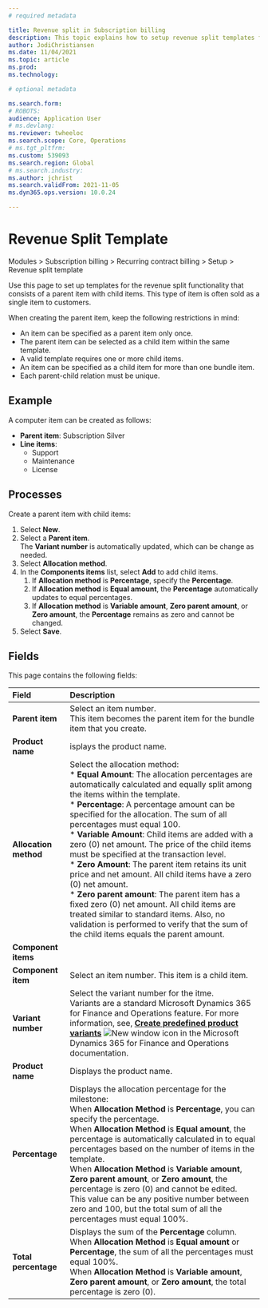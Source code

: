 ```yaml
---
# required metadata

title: Revenue split in Subscription billing
description: This topic explains how to setup revenue split templates for items that are sold as bundles. The bundle contains a parent item and a child item sold together as one item to customers. 
author: JodiChristiansen
ms.date: 11/04/2021
ms.topic: article
ms.prod: 
ms.technology: 

# optional metadata

ms.search.form:  
# ROBOTS: 
audience: Application User
# ms.devlang: 
ms.reviewer: twheeloc
ms.search.scope: Core, Operations
# ms.tgt_pltfrm: 
ms.custom: 539093
ms.search.region: Global
# ms.search.industry: 
ms.author: jchrist
ms.search.validFrom: 2021-11-05
ms.dyn365.ops.version: 10.0.24

---
```

# Revenue Split Template

Modules > Subscription billing > Recurring contract billing > Setup > Revenue split template

Use this page to set up templates for the revenue split functionality that consists of a parent item with child items. This type of item is often sold as a single item to customers. 

When creating the parent item, keep the following restrictions in mind: 
* An item can be specified as a parent item only once.
* The parent item can be selected as a child item within the same template. 
* A valid template requires one or more child items. 
* An item can be specified as a child item for more than one bundle item.
* Each parent-child relation must be unique.

</div><div>

## Example

A computer item can be created as follows: 

* **Parent item**: Subscription Silver
* **Line items**: 
   * Support 
   * Maintenance
   * License

## Processes

Create a parent item with child items: 
1. Select **New**. 
1. Select a **Parent item**.   
The **Variant number** is automatically updated, which can be change as needed. 
1. Select **Allocation method**. 
1. In the **Components items** list, select **Add** to add child items. 
   1. If **Allocation method** is **Percentage**,  specify the **Percentage**. 
   1. If **Allocation method** is **Equal amount**, the **Percentage** automatically updates to equal percentages. 
   1. If **Allocation method** is **Variable amount**, **Zero parent amount**,  or **Zero amount**, the **Percentage** remains as zero and cannot be changed. 
1. Select **Save**.

## Fields

This page contains the following fields:


| Field        | Description           |
| :------------- |:-------------| 
| **Parent item**     | Select an item number. <br />This item becomes the parent item for the bundle item that you create.  | 
| **Product name**     | isplays the product name.       |  
| **Allocation method**	  | Select the allocation method: <br />* **Equal Amount**: The allocation percentages are automatically calculated and equally split among the items within the template.<br />* **Percentage**: A percentage amount can be specified for the allocation. The sum of all percentages must equal 100. <br /> * **Variable Amount**: Child items are added with a zero (0) net amount. The price of the child items must be specified at the transaction level. <br /> * **Zero Amount**: The parent item retains its unit price and net amount. All child items have a zero (0) net amount.<br /> * **Zero parent amount**: The parent item has a fixed  zero (0) net amount. All child items are treated similar to standard items. Also, no validation is performed to verify that the sum of the child items equals the parent amount.       |    
| **Component items**     |  | 
| **Component item**     | Select an item number. This item is a child item.       |  
| **Variant number**	  | Select the variant number for the itme. <br />Variants are a standard Microsoft Dynamics 365 for Finance and Operations feature. For more information, see, **[Create predefined product variants](https://docs.microsoft.com/en-us/dynamics365/supply-chain/pim/tasks/create-predefined-product-variants)** ![New window icon](../../../Resources/images/icons/iNewWindow.png) in the Microsoft Dynamics 365 for Finance and Operations documentation.       |    
| **Product name**     | Displays the product name.  | 
| **Percentage**     | Displays the allocation percentage for the milestone: <br /> When **Allocation Method** is **Percentage**, you can specify the percentage. <br /> When **Allocation Method** is **Equal amount**, the percentage is automatically calculated in to equal percentages based on the number of items in the template. <br /> When **Allocation Method** is **Variable amount**, **Zero parent amount**, or **Zero amount**, the percentage is zero (0) and cannot be edited. <br />This value can be any positive number between zero and 100, but the total sum of all the percentages must equal 100%.      |  
| **Total percentage**	  | Displays the sum of the **Percentage** column. <br /> When **Allocation Method** is **Equal amount** or **Percentage**, the sum of all the percentages must equal 100%. <br /> When **Allocation Method** is **Variable amount**, **Zero parent amount**,  or **Zero amount**, the total percentage is zero (0).        |    

